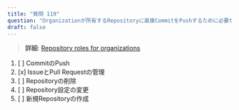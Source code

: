 ```yaml
---
title: "質問 119"  
question: "Organizationが所有するRepositoryに直接CommitをPushするために必要な最小権限はどれですか？"  
draft: false  
---
```


> **詳細**: [Repository roles for organizations](https://docs.github.com/en/organizations/managing-user-access-to-your-organizations-repositories/managing-repository-roles/repository-roles-for-an-organization)

1. [ ] CommitのPush  
1. [x] IssueとPull Requestの管理  
1. [ ] Repositoryの削除  
1. [ ] Repository設定の変更  
1. [ ] 新規Repositoryの作成